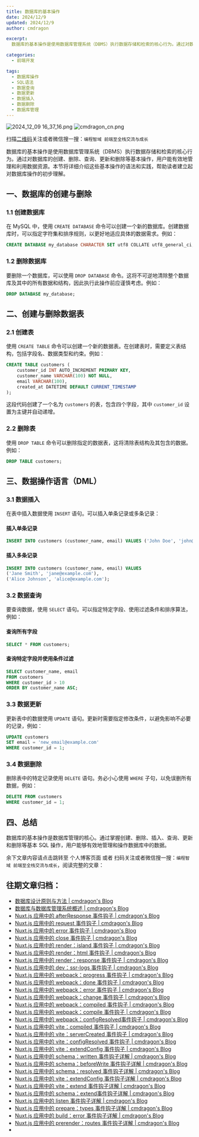 ```yaml
---
title: 数据库的基本操作
date: 2024/12/9
updated: 2024/12/9
author: cmdragon

excerpt:
  数据库的基本操作是使用数据库管理系统（DBMS）执行数据存储和检索的核心行为。通过对数据库的创建、删除、查询、更新和删除等基本操作，用户能有效地管理和利用数据资源。本节将详细介绍这些基本操作的语法和实践，帮助读者建立起对数据库操作的初步理解。

categories:
  - 前端开发

tags:
  - 数据库操作
  - SQL语法
  - 数据查询
  - 数据更新
  - 数据插入
  - 数据删除
  - 数据库管理
---
```


<img src="https://static.amd794.com/blog/images/2024_12_09 16_37_16.png@blog" title="2024_12_09 16_37_16.png" alt="2024_12_09 16_37_16.png"/>

<img src="https://api2.cmdragon.cn/upload/cmder/20250304_012821924.jpg" title="cmdragon_cn.png" alt="cmdragon_cn.png"/>


扫描[二维码](https://api2.cmdragon.cn/upload/cmder/20250304_012821924.jpg)关注或者微信搜一搜：`编程智域 前端至全栈交流与成长`



数据库的基本操作是使用数据库管理系统（DBMS）执行数据存储和检索的核心行为。通过对数据库的创建、删除、查询、更新和删除等基本操作，用户能有效地管理和利用数据资源。本节将详细介绍这些基本操作的语法和实践，帮助读者建立起对数据库操作的初步理解。


## 一、数据库的创建与删除

### 1.1 创建数据库

在 MySQL 中，使用 `CREATE DATABASE` 命令可以创建一个新的数据库。创建数据库时，可以指定字符集和排序规则，以更好地适应具体的数据需求。例如：

```sql
CREATE DATABASE my_database CHARACTER SET utf8 COLLATE utf8_general_ci;
```

### 1.2 删除数据库

要删除一个数据库，可以使用 `DROP DATABASE` 命令。这将不可逆地清除整个数据库及其中的所有数据和结构，因此执行此操作前应谨慎考虑。例如：

```sql
DROP DATABASE my_database;
```

## 二、创建与删除数据表

### 2.1 创建表

使用 `CREATE TABLE` 命令可以创建一个新的数据表。在创建表时，需要定义表结构，包括字段名、数据类型和约束。例如：

```sql
CREATE TABLE customers (
    customer_id INT AUTO_INCREMENT PRIMARY KEY,
    customer_name VARCHAR(100) NOT NULL,
    email VARCHAR(100),
    created_at DATETIME DEFAULT CURRENT_TIMESTAMP
);
```

这段代码创建了一个名为 `customers` 的表，包含四个字段，其中 `customer_id` 设置为主键并自动递增。

### 2.2 删除表

使用 `DROP TABLE` 命令可以删除指定的数据表，这将清除表结构及其包含的数据。例如：

```sql
DROP TABLE customers;
```

## 三、数据操作语言（DML）

### 3.1 数据插入

在表中插入数据使用 `INSERT` 语句。可以插入单条记录或多条记录：

#### 插入单条记录

```sql
INSERT INTO customers (customer_name, email) VALUES ('John Doe', 'john@example.com');
```

#### 插入多条记录

```sql
INSERT INTO customers (customer_name, email) VALUES 
('Jane Smith', 'jane@example.com'),
('Alice Johnson', 'alice@example.com');
```

### 3.2 数据查询

要查询数据，使用 `SELECT` 语句。可以指定特定字段、使用过滤条件和排序算法，例如：

#### 查询所有字段

```sql
SELECT * FROM customers;
```

#### 查询特定字段并使用条件过滤

```sql
SELECT customer_name, email 
FROM customers 
WHERE customer_id > 10 
ORDER BY customer_name ASC;
```

### 3.3 数据更新

更新表中的数据使用 `UPDATE` 语句。更新时需要指定修改条件，以避免影响不必要的记录，例如：

```sql
UPDATE customers 
SET email = 'new_email@example.com' 
WHERE customer_id = 1;
```

### 3.4 数据删除

删除表中的特定记录使用 `DELETE` 语句。务必小心使用 `WHERE` 子句，以免误删所有数据，例如：

```sql
DELETE FROM customers 
WHERE customer_id = 1;
```

## 四、总结

数据库的基本操作是数据库管理的核心。通过掌握创建、删除、插入、查询、更新和删除等基本 SQL 操作，用户能够有效地管理和操作数据库中的数据。

余下文章内容请点击跳转至 个人博客页面 或者 扫码关注或者微信搜一搜：`编程智域 前端至全栈交流与成长`，阅读完整的文章：

## 往期文章归档：

- [数据库设计原则与方法 | cmdragon's Blog](https://blog.cmdragon.cn/posts/daf29831e102/)
- [数据库与数据库管理系统概述 | cmdragon's Blog](https://blog.cmdragon.cn/posts/dc1046549846/)
- [Nuxt.js 应用中的 afterResponse 事件钩子 | cmdragon's Blog](https://blog.cmdragon.cn/posts/d64fddbcad54/)
- [Nuxt.js 应用中的 request 事件钩子 | cmdragon's Blog](https://blog.cmdragon.cn/posts/0c461d69ac0d/)
- [Nuxt.js 应用中的 error 事件钩子 | cmdragon's Blog](https://blog.cmdragon.cn/posts/1bd4e4574b1a/)
- [Nuxt.js 应用中的 close 事件钩子 | cmdragon's Blog](https://blog.cmdragon.cn/posts/0bb0cade5fa2/)
- [Nuxt.js 应用中的 render：island 事件钩子 | cmdragon's Blog](https://blog.cmdragon.cn/posts/47bf55a8b641/)
- [Nuxt.js 应用中的 render：html 事件钩子 | cmdragon's Blog](https://blog.cmdragon.cn/posts/0f91c080fd2c/)
- [Nuxt.js 应用中的 render：response 事件钩子 | cmdragon's Blog](https://blog.cmdragon.cn/posts/3ce5250cec36/)
- [Nuxt.js 应用中的 dev：ssr-logs 事件钩子 | cmdragon's Blog](https://blog.cmdragon.cn/posts/1b63f35eebe8/)
- [Nuxt.js 应用中的 webpack：progress 事件钩子 | cmdragon's Blog](https://blog.cmdragon.cn/posts/533d23bcbe61/)
- [Nuxt.js 应用中的 webpack：done 事件钩子 | cmdragon's Blog](https://blog.cmdragon.cn/posts/3e8fa49cbd4b/)
- [Nuxt.js 应用中的 webpack：error 事件钩子 | cmdragon's Blog](https://blog.cmdragon.cn/posts/0fb47ad58e14/)
- [Nuxt.js 应用中的 webpack：change 事件钩子 | cmdragon's Blog](https://blog.cmdragon.cn/posts/43a57e843f48/)
- [Nuxt.js 应用中的 webpack：compiled 事件钩子 | cmdragon's Blog](https://blog.cmdragon.cn/posts/0b6ec5ce3d59/)
- [Nuxt.js 应用中的 webpack：compile 事件钩子 | cmdragon's Blog](https://blog.cmdragon.cn/posts/7336c7f0809e/)
- [Nuxt.js 应用中的 webpack：configResolved事件钩子 | cmdragon's Blog](https://blog.cmdragon.cn/posts/afe62aeeaf6f/)
- [Nuxt.js 应用中的 vite：compiled 事件钩子 | cmdragon's Blog](https://blog.cmdragon.cn/posts/973541933f38/)
- [Nuxt.js 应用中的 vite：serverCreated 事件钩子 | cmdragon's Blog](https://blog.cmdragon.cn/posts/ab7710befd8e/)
- [Nuxt.js 应用中的 vite：configResolved 事件钩子 | cmdragon's Blog](https://blog.cmdragon.cn/posts/1266785cead8/)
- [Nuxt.js 应用中的 vite：extendConfig 事件钩子 | cmdragon's Blog](https://blog.cmdragon.cn/posts/e1ea2c9a1566/)
- [Nuxt.js 应用中的 schema：written 事件钩子详解 | cmdragon's Blog](https://blog.cmdragon.cn/posts/11121d82a55c/)
- [Nuxt.js 应用中的 schema：beforeWrite 事件钩子详解 | cmdragon's Blog](https://blog.cmdragon.cn/posts/14f648e6cb9f/)
- [Nuxt.js 应用中的 schema：resolved 事件钩子详解 | cmdragon's Blog](https://blog.cmdragon.cn/posts/c343331f3f06/)
- [Nuxt.js 应用中的 vite：extendConfig 事件钩子详解 | cmdragon's Blog](https://blog.cmdragon.cn/posts/5ea147f7e6ee/)
- [Nuxt.js 应用中的 vite：extend 事件钩子详解 | cmdragon's Blog](https://blog.cmdragon.cn/posts/76f8905ddea2/)
- [Nuxt.js 应用中的 schema：extend事件钩子详解 | cmdragon's Blog](https://blog.cmdragon.cn/posts/271e7f413d3a/)
- [Nuxt.js 应用中的 listen 事件钩子详解 | cmdragon's Blog](https://blog.cmdragon.cn/posts/bfdfe1fbb4cc/)
- [Nuxt.js 应用中的 prepare：types 事件钩子详解 | cmdragon's Blog](https://blog.cmdragon.cn/posts/a893a1ffa34a/)
- [Nuxt.js 应用中的 build：error 事件钩子详解 | cmdragon's Blog](https://blog.cmdragon.cn/posts/6ea046edf756/)
- [Nuxt.js 应用中的 prerender：routes 事件钩子详解 | cmdragon's Blog](https://blog.cmdragon.cn/posts/925363b7ba91/)
-


